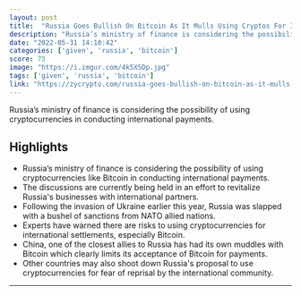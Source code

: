 ```yaml
---
layout: post
title:  "Russia Goes Bullish On Bitcoin As It Mulls Using Cryptos For International Transactions"
description: "Russia’s ministry of finance is considering the possibility of using cryptocurrencies in conducting international payments."
date: "2022-05-31 14:10:42"
categories: ['given', 'russia', 'bitcoin']
score: 75
image: "https://i.imgur.com/4k5XSDp.jpg"
tags: ['given', 'russia', 'bitcoin']
link: "https://zycrypto.com/russia-goes-bullish-on-bitcoin-as-it-mulls-using-cryptos-for-international-transactions/"
---
```


Russia’s ministry of finance is considering the possibility of using cryptocurrencies in conducting international payments.

## Highlights

- Russia’s ministry of finance is considering the possibility of using cryptocurrencies like Bitcoin in conducting international payments.
- The discussions are currently being held in an effort to revitalize Russia's businesses with international partners.
- Following the invasion of Ukraine earlier this year, Russia was slapped with a bushel of sanctions from NATO allied nations.
- Experts have warned there are risks to using cryptocurrencies for international settlements, especially Bitcoin.
- China, one of the closest allies to Russia has had its own muddles with Bitcoin which clearly limits its acceptance of Bitcoin for payments.
- Other countries may also shoot down Russia's proposal to use cryptocurrencies for fear of reprisal by the international community.

---
